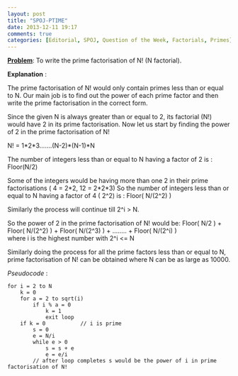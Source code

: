 ```yaml
---
layout: post
title: "SPOJ-PTIME"
date: 2013-12-11 19:17
comments: true
categories: [Editorial, SPOJ, Question of the Week, Factorials, Primes]
---
```


**[Problem](http://www.spoj.com/problems/PTIME/)**:  To write the prime factorisation of N! (N factorial).

**Explanation** :

The prime factorisation of N! would only contain primes less than  or equal to N.  Our main job is to find out the power of each prime factor and then write the prime factorisation in the correct form.

Since the given N is always greater than or equal to 2, its factorial (N!) would have 2 in its prime factorisation. Now let us start by finding the power of 2 in the prime factorisation of N!

N!  =  1\*2\*3…….(N-2)\*(N-1)\*N

The number of integers less than or equal to N having a factor of 2 is : Floor(N/2)

Some of the integers would be having more than one 2 in their prime factorisations ( 4 = 2\*2, 12 = 2\*2\*3)
So the number of integers less than or equal to N having a factor of 4 ( 2^2) is : Floor( N/(2^2) )

Similarly the process will continue till 2^i > N.

So the power of 2 in the prime factorisation of N! would be:
 Floor( N/2 ) + Floor( N/(2^2) ) + Floor( N/(2^3)  ) + …….. + Floor( N/(2^i) )                             
                                             where i is the highest number with 2^i <= N

Similarly doing the process for all the prime factors  less than or equal to N, prime factorisation of N! can be obtained where N can be as large as 10000. 
 
 


*Pseudocode* :

```
for i = 2 to N
	k = 0
	for a = 2 to sqrt(i)
		if i % a = 0
			k = 1
			exit loop
	if k = 0           // i is prime
		s = 0
		e = N/i
		while e > 0
			s = s + e
			e = e/i
		// after loop completes s would be the power of i in prime factorisation of N!	
```